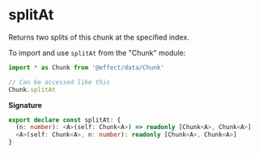 # splitAt

Returns two splits of this chunk at the specified index.

To import and use `splitAt` from the "Chunk" module:

```ts
import * as Chunk from '@effect/data/Chunk'

// Can be accessed like this
Chunk.splitAt
```

**Signature**

```ts
export declare const splitAt: {
  (n: number): <A>(self: Chunk<A>) => readonly [Chunk<A>, Chunk<A>]
  <A>(self: Chunk<A>, n: number): readonly [Chunk<A>, Chunk<A>]
}
```
